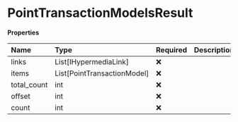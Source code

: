 # PointTransactionModelsResult

**Properties**

| Name        | Type                        | Required | Description |
| :---------- | :-------------------------- | :------- | :---------- |
| links       | List[IHypermediaLink]       | ❌       |             |
| items       | List[PointTransactionModel] | ❌       |             |
| total_count | int                         | ❌       |             |
| offset      | int                         | ❌       |             |
| count       | int                         | ❌       |             |

<!-- This file was generated by liblab | https://liblab.com/ -->
